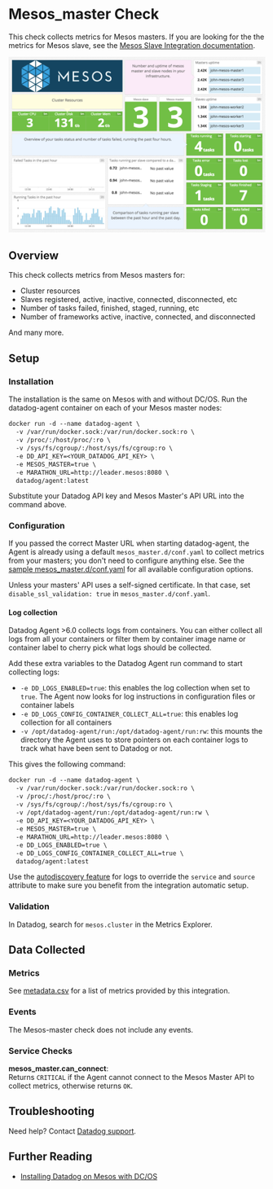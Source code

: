 # Mesos_master Check

This check collects metrics for Mesos masters. If you are looking for the the metrics for Mesos slave, see the [Mesos Slave Integration documentation][1].

![Mesos master Dashboard][2]

## Overview

This check collects metrics from Mesos masters for:

- Cluster resources
- Slaves registered, active, inactive, connected, disconnected, etc
- Number of tasks failed, finished, staged, running, etc
- Number of frameworks active, inactive, connected, and disconnected

And many more.

## Setup

### Installation

The installation is the same on Mesos with and without DC/OS. Run the datadog-agent container on each of your Mesos master nodes:

```shell
docker run -d --name datadog-agent \
  -v /var/run/docker.sock:/var/run/docker.sock:ro \
  -v /proc/:/host/proc/:ro \
  -v /sys/fs/cgroup/:/host/sys/fs/cgroup:ro \
  -e DD_API_KEY=<YOUR_DATADOG_API_KEY> \
  -e MESOS_MASTER=true \
  -e MARATHON_URL=http://leader.mesos:8080 \
  datadog/agent:latest
```

Substitute your Datadog API key and Mesos Master's API URL into the command above.

### Configuration

If you passed the correct Master URL when starting datadog-agent, the Agent is already using a default `mesos_master.d/conf.yaml` to collect metrics from your masters; you don't need to configure anything else. See the [sample mesos_master.d/conf.yaml][3] for all available configuration options.

Unless your masters' API uses a self-signed certificate. In that case, set `disable_ssl_validation: true` in `mesos_master.d/conf.yaml`.

#### Log collection

Datadog Agent >6.0 collects logs from containers. You can either collect all logs from all your containers or filter them by container image name or container label to cherry pick what logs should be collected.

Add these extra variables to the Datadog Agent run command to start collecting logs:

- `-e DD_LOGS_ENABLED=true`: this enables the log collection when set to `true`. The Agent now looks for log instructions in configuration files or container labels
- `-e DD_LOGS_CONFIG_CONTAINER_COLLECT_ALL=true`: this enables log collection for all containers
- `-v /opt/datadog-agent/run:/opt/datadog-agent/run:rw`: this mounts the directory the Agent uses to store pointers on each container logs to track what have been sent to Datadog or not.

This gives the following command:

```shell
docker run -d --name datadog-agent \
  -v /var/run/docker.sock:/var/run/docker.sock:ro \
  -v /proc/:/host/proc/:ro \
  -v /sys/fs/cgroup/:/host/sys/fs/cgroup:ro \
  -v /opt/datadog-agent/run:/opt/datadog-agent/run:rw \
  -e DD_API_KEY=<YOUR_DATADOG_API_KEY> \
  -e MESOS_MASTER=true \
  -e MARATHON_URL=http://leader.mesos:8080 \
  -e DD_LOGS_ENABLED=true \
  -e DD_LOGS_CONFIG_CONTAINER_COLLECT_ALL=true \
  datadog/agent:latest
```

Use the [autodiscovery feature][4] for logs to override the `service` and `source` attribute to make sure you benefit from the integration automatic setup.

### Validation

In Datadog, search for `mesos.cluster` in the Metrics Explorer.

## Data Collected

### Metrics

See [metadata.csv][5] for a list of metrics provided by this integration.

### Events

The Mesos-master check does not include any events.

### Service Checks

**mesos_master.can_connect**:<br>
Returns `CRITICAL` if the Agent cannot connect to the Mesos Master API to collect metrics, otherwise returns `OK`.

## Troubleshooting

Need help? Contact [Datadog support][6].

## Further Reading

- [Installing Datadog on Mesos with DC/OS][7]

[1]: https://docs.datadoghq.com/integrations/mesos/#mesos-slave-integration
[2]: https://raw.githubusercontent.com/DataDog/integrations-core/master/mesos_master/images/mesos_dashboard.png
[3]: https://github.com/DataDog/integrations-core/blob/master/mesos_master/datadog_checks/mesos_master/data/conf.yaml.example
[4]: https://docs.datadoghq.com/logs/log_collection/docker/#option-2-autodiscovery
[5]: https://github.com/DataDog/integrations-core/blob/master/mesos_master/metadata.csv
[6]: https://docs.datadoghq.com/help/
[7]: https://www.datadoghq.com/blog/deploy-datadog-dcos

